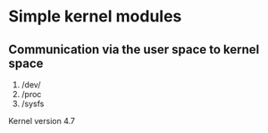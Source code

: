# Simple kernel modules
## Communication via the user space to kernel space 
1. /dev/
2. /proc 
3. /sysfs


Kernel version 4.7
